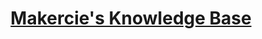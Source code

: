 <div align="center">
  <h1><a href="https://github.com/makercie-rug/docs/wiki/Introduction" style="color:light-blue;">Makercie's Knowledge Base<a></h1>
</div>
